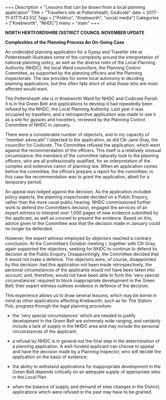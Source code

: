 +++
Description = "Lessons that can be drawn from a local planning application"
Title = "Travellers site at Pottersheath, Codicote"
date = 2017-11-01T11:43:51Z 
Tags = ["Politics", "Knebworth", "social media"]
Categories = ["Knebworth", "NHDC"]
menu = "main"
+++

**NORTH HERTFORDSHIRE DISTRICT COUNCIL  NOVEMBER UPDATE**

**Complexities of the Planning Process  An On-Going Case**

An undecided planning application for a Gypsy and Traveller site at
Pottersheath illustrates some of the complexity around the
interpretation of national planning policy, as well as the diverse roles
of the Local Planning Authority (NHDC), the local Ward councillors, the
Planning Control Committee, as supported by the planning officers and
the Planning Inspectorate. The law provides for some local autonomy in
deciding planning applications, but this often falls short of what those
who are most affected would want.

The Pottersheath site is in Knebworth Ward for NHDC and Codicote Parish.
It is in the Green Belt and applications to develop it had repeatedly
been refused by the NHDC, the Local Planning Authority. Last year it was
occupied by travellers, and a retrospective application was made to use
it as a site for gypsies and travellers, reviewed by the Planning
Control Committee of NHDC in January.

There were a considerable number of objectors, and in my capacity of
“member advocate” I objected to the application, as did Cllr Jane Gray,
the councillor for Codicote. The Committee refused the application,
which went against the recommendation of the officers. This itself is a
relatively unusual circumstance: the members of the committee naturally
look to the planning officers, who are all professionally qualified, for
an interpretation of the complex and extensive canon of planning law.
When an application comes before the committee, the officers prepare a
report for the committee; in this case the recommendation was to grant
the application, albeit for a temporary period.

An appeal was lodged against the decision. As the application included
policy aspects, the planning inspectorate decided on a Public Enquiry,
rather than the more usual public hearing. NHDC commissioned further
work to defend the Committee’s decision, engaged the services of an
expert witness to interpret over 1,000 pages of new evidence submitted
by the applicant, as well as counsel to present the evidence. Based on
this, advice given to the Committee was that the decision made in
January could no longer be defended.

However, the expert witness employed by objectors reached a contrary
conclusion. At the Committee’s October meeting I, together with Cllr
Gray, again supported the objectors, seeking for NHDC to continue to
defend its decision at the Public Enquiry. Disappointingly, the
Committee decided that it would not make a defence. The objectors were,
of course, disappointed by this decision: had this application not been
made retrospectively, the personal circumstances of the applicants would
not have been taken into account, and, therefore, would not have been
able to form the 'very special circumstances' required to block
inappropriate development in the Green Belt; their expert witness
outlines evidence in defence of the decision.

This experience allows us to draw several lessons, which may be borne in
mind as other applications affecting Knebworth, such as for The Station
Pub, progress through the legal planning procedure:

-   the 'very special circumstances' which are needed to justify
    development in the Green Belt are extremely wide ranging, and
    certainly include a lack of supply in the NHDC area and may include
    the personal circumstances of the applicant;

-   a refusal by NHDC is in general not the final step in the
    determination of a planning application. A well-funded applicant can
    choose to appeal and have the decision made by a Planning Inspector,
    who will decide the application on the basis of evidence;

-   the ability to withstand applications for inappropriate development
    in the Green Belt depends critically on an adequate supply of
    appropriate sites in the Local Plan

-   when the balance of supply and demand of sites changes in the
    District, applications which were refused in the past may have to
    be granted.


